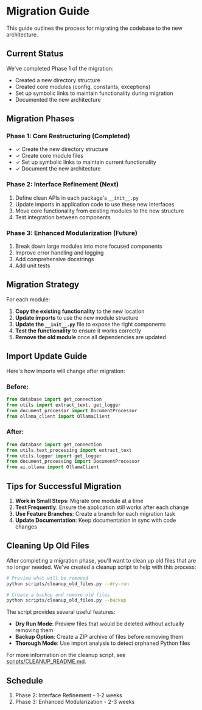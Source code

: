 # Migration Guide

This guide outlines the process for migrating the codebase to the new architecture.

## Current Status

We've completed Phase 1 of the migration:

- Created a new directory structure
- Created core modules (config, constants, exceptions)
- Set up symbolic links to maintain functionality during migration
- Documented the new architecture

## Migration Phases

### Phase 1: Core Restructuring (Completed)

- ✓ Create the new directory structure
- ✓ Create core module files
- ✓ Set up symbolic links to maintain current functionality
- ✓ Document the new architecture

### Phase 2: Interface Refinement (Next)

1. Define clean APIs in each package's `__init__.py`
2. Update imports in application code to use these new interfaces
3. Move core functionality from existing modules to the new structure
4. Test integration between components

### Phase 3: Enhanced Modularization (Future)

1. Break down large modules into more focused components
2. Improve error handling and logging
3. Add comprehensive docstrings
4. Add unit tests

## Migration Strategy

For each module:

1. **Copy the existing functionality** to the new location
2. **Update imports** to use the new module structure
3. **Update the `__init__.py`** file to expose the right components
4. **Test the functionality** to ensure it works correctly
5. **Remove the old module** once all dependencies are updated

## Import Update Guide

Here's how imports will change after migration:

### Before:
```python
from database import get_connection
from utils import extract_text, get_logger
from document_processor import DocumentProcessor
from ollama_client import OllamaClient
```

### After:
```python
from database import get_connection
from utils.text_processing import extract_text
from utils.logger import get_logger
from document_processing import DocumentProcessor
from ai.ollama import OllamaClient
```

## Tips for Successful Migration

1. **Work in Small Steps**: Migrate one module at a time
2. **Test Frequently**: Ensure the application still works after each change
3. **Use Feature Branches**: Create a branch for each migration task
4. **Update Documentation**: Keep documentation in sync with code changes

## Cleaning Up Old Files

After completing a migration phase, you'll want to clean up old files that are no longer needed. We've created a cleanup script to help with this process:

```bash
# Preview what will be removed
python scripts/cleanup_old_files.py --dry-run

# Create a backup and remove old files
python scripts/cleanup_old_files.py --backup
```

The script provides several useful features:

- **Dry Run Mode**: Preview files that would be deleted without actually removing them
- **Backup Option**: Create a ZIP archive of files before removing them
- **Thorough Mode**: Use import analysis to detect orphaned Python files

For more information on the cleanup script, see [scripts/CLEANUP_README.md](scripts/CLEANUP_README.md).

## Schedule

1. Phase 2: Interface Refinement - 1-2 weeks
2. Phase 3: Enhanced Modularization - 2-3 weeks
